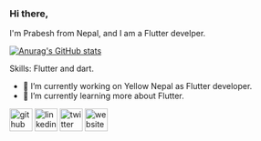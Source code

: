 ### Hi there,

 I'm Prabesh from Nepal, and I am a Flutter develper.
 
 
[![Anurag's GitHub stats](https://github-readme-stats.vercel.app/api?username=Prabesh789)](https://github.com/anuraghazra/github-readme-stats)

Skills: Flutter and dart.

- 🔭 I’m currently working on Yellow Nepal as Flutter developer. 
- 🌱 I’m currently learning more about Flutter. 


[<img src='https://cdn.jsdelivr.net/npm/simple-icons@3.0.1/icons/github.svg' alt='github' height='40'>](https://github.com/Prabesh789)  [<img src='https://cdn.jsdelivr.net/npm/simple-icons@3.0.1/icons/linkedin.svg' alt='linkedin' height='40'>](https://www.linkedin.com/in/prabesh-rai-2593b6204/)  [<img src='https://cdn.jsdelivr.net/npm/simple-icons@3.0.1/icons/twitter.svg' alt='twitter' height='40'>](https://twitter.com/Prabesh_rai567)  [<img src='https://cdn.jsdelivr.net/npm/simple-icons@3.0.1/icons/icloud.svg' alt='website' height='40'>](https://prabeshrai.com.np)  
